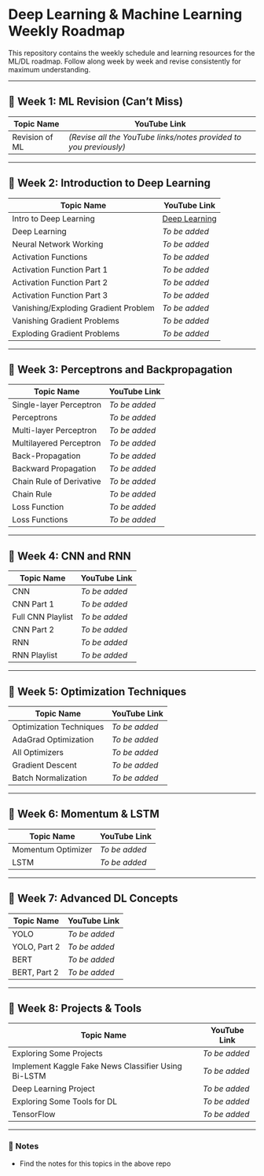 # Deep Learning & Machine Learning Weekly Roadmap

This repository contains the weekly schedule and learning resources for the ML/DL roadmap. Follow along week by week and revise consistently for maximum understanding.

---

## 📅 Week 1: ML Revision (Can’t Miss)

| Topic Name     | YouTube Link     |
|----------------|------------------|
| Revision of ML | *(Revise all the YouTube links/notes provided to you previously)* |

---

## 📅 Week 2: Introduction to Deep Learning

| Topic Name                          | YouTube Link |
|------------------------------------|--------------|
| Intro to Deep Learning             | [Deep Learning](https://youtu.be/DKSZHN7jftI?si=_2cCUwvpiELJlVcx) |
| Deep Learning                      | *To be added* |
| Neural Network Working             | *To be added* |
| Activation Functions               | *To be added* |
| Activation Function Part 1         | *To be added* |
| Activation Function Part 2         | *To be added* |
| Activation Function Part 3         | *To be added* |
| Vanishing/Exploding Gradient Problem | *To be added* |
| Vanishing Gradient Problems        | *To be added* |
| Exploding Gradient Problems        | *To be added* |

---

## 📅 Week 3: Perceptrons and Backpropagation

| Topic Name               | YouTube Link |
|--------------------------|--------------|
| Single-layer Perceptron  | *To be added* |
| Perceptrons              | *To be added* |
| Multi-layer Perceptron   | *To be added* |
| Multilayered Perceptron  | *To be added* |
| Back-Propagation         | *To be added* |
| Backward Propagation     | *To be added* |
| Chain Rule of Derivative | *To be added* |
| Chain Rule               | *To be added* |
| Loss Function            | *To be added* |
| Loss Functions           | *To be added* |

---

## 📅 Week 4: CNN and RNN

| Topic Name        | YouTube Link |
|-------------------|--------------|
| CNN               | *To be added* |
| CNN Part 1        | *To be added* |
| Full CNN Playlist | *To be added* |
| CNN Part 2        | *To be added* |
| RNN               | *To be added* |
| RNN Playlist      | *To be added* |


---

## 📅 Week 5: Optimization Techniques

| Topic Name          | YouTube Link |
|---------------------|--------------|
| Optimization Techniques | *To be added* |
| AdaGrad Optimization    | *To be added* |
| All Optimizers          | *To be added* |
| Gradient Descent        | *To be added* |
| Batch Normalization     | *To be added* |

---

## 📅 Week 6: Momentum & LSTM

| Topic Name         | YouTube Link |
|--------------------|--------------|
| Momentum Optimizer | *To be added* |
| LSTM               | *To be added* |

---

## 📅 Week 7: Advanced DL Concepts

| Topic Name | YouTube Link |
|------------|--------------|
| YOLO       | *To be added* |
| YOLO, Part 2 | *To be added* |
| BERT       | *To be added* |
| BERT, Part 2 | *To be added* |


---

## 📅 Week 8: Projects & Tools

| Topic Name                                          | YouTube Link |
|-----------------------------------------------------|--------------|
| Exploring Some Projects                             | *To be added* |
| Implement Kaggle Fake News Classifier Using Bi-LSTM | *To be added* |
| Deep Learning Project                               | *To be added* |
| Exploring Some Tools for DL                         | *To be added* |
| TensorFlow                                          | *To be added* |

---

### 🧠 Notes

- Find the notes for this topics in the above repo 
